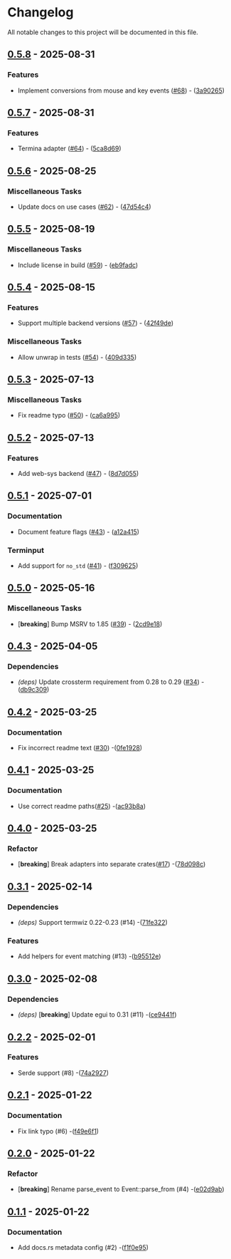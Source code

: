 # Changelog

All notable changes to this project will be documented in this file.

## [0.5.8](https://github.com/aschey/terminput/compare/terminput-v0.5.7..terminput-v0.5.8) - 2025-08-31

### Features

- Implement conversions from mouse and key events ([#68](https://github.com/aschey/terminput/issues/68)) - ([3a90265](https://github.com/aschey/terminput/commit/3a90265f42a5535a6a176ead9b5d2c9dadb1c0ed))

## [0.5.7](https://github.com/aschey/terminput/compare/terminput-v0.5.6..terminput-v0.5.7) - 2025-08-31

### Features

- Termina adapter ([#64](https://github.com/aschey/terminput/issues/64)) - ([5ca8d69](https://github.com/aschey/terminput/commit/5ca8d69ededfa25bef8184dd4f9f11e5fc6fd248))

## [0.5.6](https://github.com/aschey/terminput/compare/terminput-v0.5.5..terminput-v0.5.6) - 2025-08-25

### Miscellaneous Tasks

- Update docs on use cases ([#62](https://github.com/aschey/terminput/issues/62)) - ([47d54c4](https://github.com/aschey/terminput/commit/47d54c40d3a315ad0dd42f475ac4b24d7d826328))

## [0.5.5](https://github.com/aschey/terminput/compare/terminput-v0.5.4..terminput-v0.5.5) - 2025-08-19

### Miscellaneous Tasks

- Include license in build ([#59](https://github.com/aschey/terminput/issues/59)) - ([eb9fadc](https://github.com/aschey/terminput/commit/eb9fadc58bb9d8f1ddef2e1d44738257e9c519f0))

## [0.5.4](https://github.com/aschey/terminput/compare/terminput-v0.5.3..terminput-v0.5.4) - 2025-08-15

### Features

- Support multiple backend versions ([#57](https://github.com/aschey/terminput/issues/57)) - ([42f49de](https://github.com/aschey/terminput/commit/42f49ded1cd86f91cbb9560c8036cea01a827ea9))

### Miscellaneous Tasks

- Allow unwrap in tests ([#54](https://github.com/aschey/terminput/issues/54)) - ([409d335](https://github.com/aschey/terminput/commit/409d335c51af05f6fa53b7ac6b748d3e60df28ad))

## [0.5.3](https://github.com/aschey/terminput/compare/terminput-v0.5.2..terminput-v0.5.3) - 2025-07-13

### Miscellaneous Tasks

- Fix readme typo ([#50](https://github.com/aschey/terminput/issues/50)) - ([ca6a995](https://github.com/aschey/terminput/commit/ca6a995821ec9b9461ba9d58d58574941f001e39))

## [0.5.2](https://github.com/aschey/terminput/compare/terminput-v0.5.1..terminput-v0.5.2) - 2025-07-13

### Features

- Add web-sys backend ([#47](https://github.com/aschey/terminput/issues/47)) - ([8d7d055](https://github.com/aschey/terminput/commit/8d7d055917424fecc5167b6d03cf6267c7d46830))

## [0.5.1](https://github.com/aschey/terminput/compare/terminput-v0.5.0..terminput-v0.5.1) - 2025-07-01

### Documentation

- Document feature flags ([#43](https://github.com/aschey/terminput/issues/43)) - ([a12a415](https://github.com/aschey/terminput/commit/a12a415f78156f400d197de68e8d6698348b5479))

### Terminput

- Add support for `no_std` ([#41](https://github.com/aschey/terminput/issues/41)) - ([f309625](https://github.com/aschey/terminput/commit/f3096259526ceee8a42b4c5814b77e23725cf9a9))

## [0.5.0](https://github.com/aschey/terminput/compare/terminput-v0.4.3..terminput-v0.5.0) - 2025-05-16

### Miscellaneous Tasks

- [**breaking**] Bump MSRV to 1.85 ([#39](https://github.com/aschey/terminput/issues/39)) - ([2cd9e18](https://github.com/aschey/terminput/commit/2cd9e1806223f4c288b6cd3ab5377c810465e5a4))

## [0.4.3](https://github.com/aschey/terminput/compare/terminput-v0.4.2..terminput-v0.4.3) - 2025-04-05

### Dependencies

- *(deps)* Update crossterm requirement from 0.28 to 0.29 ([#34](https://github.com/aschey/terminput/issues/34)) - ([db9c309](https://github.com/aschey/terminput/commit/db9c309b65c262d4bbe9e5f587344b85a01a3be6))

## [0.4.2](https://github.com/aschey/terminput/compare/terminput-v0.4.1..terminput-v0.4.2) - 2025-03-25

### Documentation

- Fix incorrect readme text ([#30](https://github.com/aschey/terminput/issues/30)) -([0fe1928](https://github.com/aschey/terminput/commit/0fe19285ca31dcf91d6b250361a4320f7c3ccaf8))

## [0.4.1](https://github.com/aschey/terminput/compare/terminput-v0.4.0..terminput-v0.4.1) - 2025-03-25

### Documentation

- Use correct readme paths([#25](https://github.com/aschey/terminput/issues/25)) -([ac93b8a](https://github.com/aschey/terminput/commit/ac93b8ac5611af6642cee47be58ec528412a3653))

## [0.4.0](https://github.com/aschey/terminput/compare/v0.3.1..terminput-v0.4.0) - 2025-03-25

### Refactor

- [**breaking**] Break adapters into separate crates([#17](https://github.com/aschey/terminput/issues/17)) -([78d098c](https://github.com/aschey/terminput/commit/78d098cf9629a53cab25cd16a488351e95497f69))

## [0.3.1](https://github.com/aschey/terminput/compare/v0.3.0..v0.3.1) - 2025-02-14

### Dependencies

- _(deps)_ Support termwiz 0.22-0.23 (#14) -([71fe322](https://github.com/aschey/terminput/commit/71fe322093553d38daa1e94da1199320454d6bd8))

### Features

- Add helpers for event matching (#13) -([b95512e](https://github.com/aschey/terminput/commit/b95512ebae0fb5fb0234a8120bf8031e52bcedc8))

## [0.3.0](https://github.com/aschey/terminput/compare/v0.2.2..v0.3.0) - 2025-02-08

### Dependencies

- _(deps)_ [**breaking**] Update egui to 0.31 (#11) -([ce9441f](https://github.com/aschey/terminput/commit/ce9441fc893e1c627671c27ff9801d21e77518ea))

## [0.2.2](https://github.com/aschey/terminput/compare/v0.2.1..v0.2.2) - 2025-02-01

### Features

- Serde support (#8) -([74a2927](https://github.com/aschey/terminput/commit/74a29279489db501322e1003a1aa2f6fc3cc4ef7))

## [0.2.1](https://github.com/aschey/terminput/compare/v0.2.0..v0.2.1) - 2025-01-22

### Documentation

- Fix link typo (#6) -([f49e6f1](https://github.com/aschey/terminput/commit/f49e6f1904cabe52c4124e4d1b2821f40ba0dd80))

## [0.2.0](https://github.com/aschey/terminput/compare/v0.1.1..v0.2.0) - 2025-01-22

### Refactor

- [**breaking**] Rename parse_event to Event::parse_from (#4) -([e02d9ab](https://github.com/aschey/terminput/commit/e02d9ab77aa82c487676ee5e76e65bd7c7cbd469))

## [0.1.1](https://github.com/aschey/terminput/compare/v0.1.0..v0.1.1) - 2025-01-22

### Documentation

- Add docs.rs metadata config (#2) -([f1f0e95](https://github.com/aschey/terminput/commit/f1f0e957540eedc2fdab8d2ff7011497187dc540))
